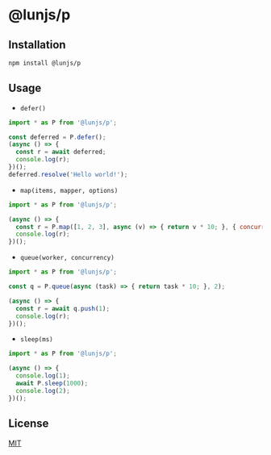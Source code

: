 # @lunjs/p

## Installation

```sh
npm install @lunjs/p
```

## Usage

- `defer()`

```js
import * as P from '@lunjs/p';

const deferred = P.defer();
(async () => {
  const r = await deferred;
  console.log(r);
})();
deferred.resolve('Hello world!');
```

- `map(items, mapper, options)`

```js
import * as P from '@lunjs/p';

(async () => {
  const r = P.map([1, 2, 3], async (v) => { return v * 10; }, { concurrency: 2 });
  console.log(r);
})();
```

- `queue(worker, concurrency)`

```js
import * as P from '@lunjs/p';

const q = P.queue(async (task) => { return task * 10; }, 2);

(async () => {
  const r = await q.push(1);
  console.log(r);
})();
```

- `sleep(ms)`

```js
import * as P from '@lunjs/p';

(async () => {
  console.log(1);
  await P.sleep(1000);
  console.log(2);
})();
```

## License

[MIT](LICENSE)

